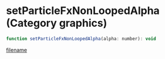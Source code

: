# setParticleFxNonLoopedAlpha (Category graphics)

```js
function setParticleFxNonLoopedAlpha(alpha: number): void
```

[filename](setParticleFxNonLoopedAlpha_m.md ':include')